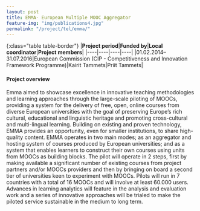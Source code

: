 ```yaml
---
layout: post
title: EMMA- European Multiple MOOC Aggregator  
feature-img: "img/publications4.jpg"
permalink: "/project/tel/emma/"
---
```


{:class="table table-border"}
|**Project period**|**Funded by**|**Local coordinator**|**Project members**|
|----|----|----|----|
|01.02.2014–31.07.2016|European Commission (CIP - Competitiveness and Innovation Framework Programme)|Kairit Tammets|Priit Tammets|

#### Project overview
Emma aimed to showcase excellence in innovative teaching methodologies and learning approaches through the large-scale piloting of MOOCs, providing a system for the delivery of free, open, online courses from diverse European universities with the goal of preserving Europe’s rich cultural, educational and linguistic heritage and promoting cross-cultural and multi-lingual learning. Building on existing and proven technology, EMMA provides an opportunity, even for smaller institutions, to share high-quality content. EMMA operates in two main modes; as an aggregator and hosting system of courses produced by European universities; and as a system that enables learners to construct their own courses using units from MOOCs as building blocks. The pilot will operate in 2 steps, first by making available a significant number of existing courses from project partners and/or MOOCs providers and then by bringing on board a second tier of universities keen to experiment with MOOCs. Pilots will run in 7 countries with a total of 16 MOOCs and will involve at least 60.000 users. Advances in learning analytics will feature in the analysis and evaluation work and a series of innovative approaches will be trialed to make the piloted service sustainable in the medium to long term. 

